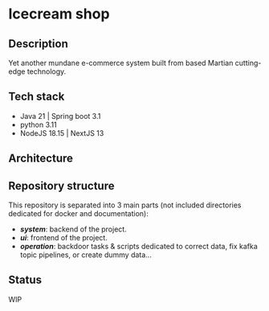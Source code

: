# Icecream shop

## Description

Yet another mundane e-commerce system built from based Martian cutting-edge technology.

## Tech stack

- Java 21 | Spring boot 3.1
- python 3.11
- NodeJS 18.15 | NextJS 13

## Architecture

## Repository structure

This repository is separated into 3 main parts (not included directories dedicated for docker and documentation):

- ***system***: backend of the project.
- ***ui***: frontend of the project.
- ***operation***: backdoor tasks & scripts dedicated to correct data, fix kafka topic pipelines, or create dummy data...

## Status

WIP
